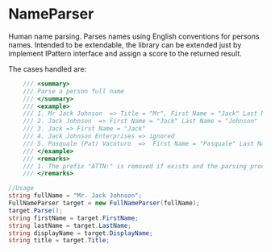 NameParser
====
Human name parsing. Parses names using English conventions for persons names. 
Intended to be extendable, the library can be extended just by implement IPattern interface and assign a score to the returned result.

The cases handled are:
```csharp
    /// <summary>
    /// Parse a person full name 
    /// </summary>
    /// <example>
    /// 1. Mr Jack Johnson  => Title = "Mr", First Name = "Jack" Last Name = "Johnson"
    /// 2. Jack Johnson  => First Name = "Jack" Last Name = "Johnson"
    /// 3. Jack => First Name = "Jack"
    /// 4. Jack Johnson Enterprises => ignored
    /// 5. Pasquale (Pat) Vacoturo  =>  First Name = "Pasquale" Last Name = "Vacoturo" Nickname = Pat 
    /// </example>
    /// <remarks>
    /// 1. The prefix "ATTN:" is removed if exists and the parsing proceeds on the new string
    /// </remarks>
```

```csharp
//Usage
string fullName = "Mr. Jack Johnson"; 
FullNameParser target = new FullNameParser(fullName); 
target.Parse();
string firstName = target.FirstName;
string lastName = target.LastName;
string displayName = target.DisplayName;
string title = target.Title;

```


